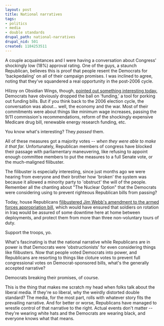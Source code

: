 ```yaml
--- 
layout: post
title: National narratives
tags: 
- politics
- media
- double standards
drupal_path: national-narratives
drupal_nid: 501
created: 1184253511
---
```

A couple acquaintances and I were having a conversation about Congress' shockingly low (18%) approval rating. One of the guys, a staunch Republican, believes this is proof that people resent the Democrats for 'backpedaling' on all of their campaign promises. I was inclined to agree, noting that they've squandered a real opportunity in the post-2006 cycle.



Hilzoy on Obsidian Wings, though, <a href="http://obsidianwings.blogs.com/obsidian_wings/2007/07/obstruction.html"> pointed out something interesting today.</a> Democrats have obviously dropped the ball on 'funding,' a tool for porking out funding bills. But if you think back to the 2006 election cycle, the conversation was about... well, the economy and the war. Most of their commitments were about things like minimum wage increases, passing the 9/11 commission's recommendations, reform of the shockingly expensive Medicare drug bill, renewable energy research funding, etc.



You know what's interesting? They <i>passed</i> them.



All of these measures got a majority votes -- <i>when they were able to make it that far.</i> Unfortunately, Republican members of congress have blocked their passage with parliamentary maneuvering, like refusing to appoint enough committee members to put the measures to a full Senate vote, or the much-maligned filibuster.



The filibuster is especially interesting, since just months ago we were hearing from everyone and their brother how 'broken' the system was because it allowed a minority party to 'obstruct' the will of the people. Remember all the chanting about "The Nuclear Option" that the Democrats were considering using to prevent righteous Republican bills from passing?



Today, house Republicans <a href="http://www.washingtonpost.com/wp-dyn/content/article/2007/07/10/AR2007071001860_pf.html">filibustered Jim Webb's amendment to the armed forces appropriation bill</a>, which would have ensured that soldiers on rotation in Iraq would be assured of some downtime here at home between deployments, and protect them from more than three non-voluntary tours of duty.



Support the troops, yo.



What's fascinating is that the national narrative while Republicans are in power is that Democrats were 'obstructionists' for even considering things like filibusters. Now that people voted Democrats into power, and Republicans are resorting to things like cloture votes to prevent full congressional votes on Democrat-sponsored bills, what's the generally accepted narrative?



Democrats breaking their promises, of course.



This is the thing that makes me scratch my head when folks talk about the liberal media. If they're so liberal, why the weirdly distorted double standard? The media, for the most part, rolls with whatever story fits the prevailing narrative. And for better or worse, Republicans have managed to wrestle control of that narrative to the right. Actual events don't matter -- they're wearing white hats and the Democrats are wearing black, and everyone knows what that means.
